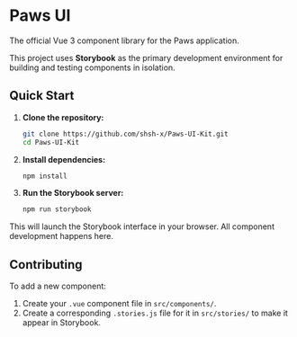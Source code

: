 # Paws UI

The official Vue 3 component library for the Paws application.

This project uses **Storybook** as the primary development environment for building and testing components in isolation.

## Quick Start

1.  **Clone the repository:**

    ```bash
    git clone https://github.com/shsh-x/Paws-UI-Kit.git
    cd Paws-UI-Kit
    ```

2.  **Install dependencies:**

    ```bash
    npm install
    ```

3.  **Run the Storybook server:**
    ```bash
    npm run storybook
    ```

This will launch the Storybook interface in your browser. All component development happens here.

## Contributing

To add a new component:

1.  Create your `.vue` component file in `src/components/`.
2.  Create a corresponding `.stories.js` file for it in `src/stories/` to make it appear in Storybook.
